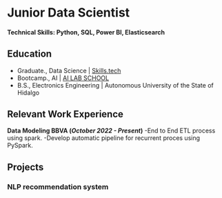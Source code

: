 # Junior Data Scientist

#### Technical Skills: Python, SQL, Power BI, Elasticsearch

## Education
- Graduate., Data Science | [Skills.tech](https://www.skills.tech/)
- Bootcamp., AI | [AI LAB SCHOOL](https://ailabschool.com/)
- B.S., Electronics Engineering | Autonomous University of the State of Hidalgo

## Relevant Work Experience
**Data Modeling BBVA (_October 2022 - Present_)**
-End to End ETL process using spark.
-Develop automatic pipeline for recurrent proces using PySpark.

## Projects
### NLP recommendation system
